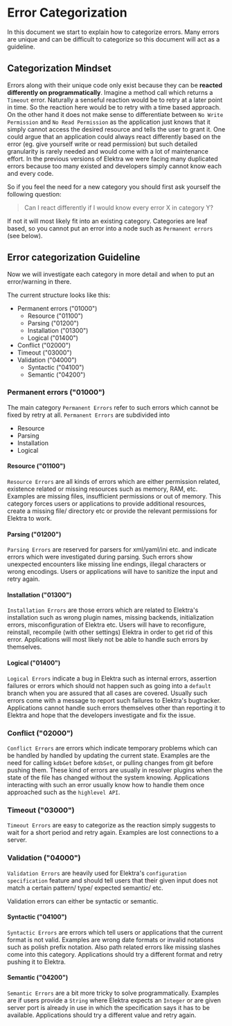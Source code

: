 # Error Categorization

In this document we start to explain how to categorize errors.
Many errors are unique and can be difficult to categorize so this
document will act as a guideline.

## Categorization Mindset

Errors along with their unique code only exist because they can be **reacted
differently on programmatically**. Imagine a method call which returns a `Timeout` error. Naturally
a senseful reaction would be to retry at a later point in time. So
the reaction here would be to retry with a time based approach. On the other hand
it does not make sense to differentiate between `No Write Permission` and `No Read Permission` as
the application just knows that it simply cannot access the desired resource and tells
the user to grant it. One could argue that an application could always react differently
based on the error (eg. give yourself write or read permission) but such detailed granularity
is rarely needed and would come with a lot of maintenance effort. In the previous versions of Elektra
we were facing many duplicated errors because too many existed and developers simply cannot know each
and every code.

So if you feel the need for a new category you should first ask yourself the following question:

> Can I react differently if I would know every error X in category Y?

If not it will most likely fit into an existing category. Categories are leaf based, so you cannot
put an error into a node such as `Permanent errors` (see below).

## Error categorization Guideline

Now we will investigate each category in more detail and when to put an error/warning in there.

The current structure looks like this:

- Permanent errors ("01000")
  - Resource ("01100")
  - Parsing ("01200")
  - Installation ("01300")
  - Logical ("01400")
- Conflict ("02000")
- Timeout ("03000")
- Validation ("04000")
  - Syntactic ("04100")
  - Semantic ("04200")

### Permanent errors ("01000")

The main category `Permanent Errors` refer to such errors which cannot be fixed by retry
at all. `Permanent Errors` are subdivided into

- Resource
- Parsing
- Installation
- Logical

#### Resource ("01100")

`Resource Errors` are all kinds of errors which are either permission related, existence related
or missing resources such as memory, RAM, etc.
Examples are missing files, insufficient permissions or out of memory.
This category forces users or applications to provide additional resources, create a missing file/ directory etc
or provide the relevant permissions for Elektra to work.

#### Parsing ("01200")

`Parsing Errors` are reserved for parsers for xml/yaml/ini etc. and indicate errors which
were investigated during parsing. Such errors show unexpected encounters like missing line endings,
illegal characters or wrong encodings.
Users or applications will have to sanitize the input and retry again.

#### Installation ("01300")

`Installation Errors` are those errors which are related to Elektra's installation such as
wrong plugin names, missing backends, initialization errors, misconfiguration of Elektra etc.
Users will have to reconfigure, reinstall, recompile (with other settings) Elektra in order to
get rid of this error. Applications will most likely not be able to handle such errors by themselves.

#### Logical ("01400")

`Logical Errors` indicate a bug in Elektra such as internal errors, assertion failures or errors
which should not happen such as going into a `default` branch when you are assured that all cases
are covered. Usually such errors come with a message to report such failures to Elektra's bugtracker.
Applications cannot handle such errors themselves other than reporting it to Elektra and hope
that the developers investigate and fix the issue.

### Conflict ("02000")

`Conflict Errors` are errors which indicate temporary problems which can be handled by handled by
updating the current state. Examples are the need for calling `kdbGet` before `kdbSet`, or pulling changes
from git before pushing them. These kind of errors are usually in resolver plugins when the state of the file
has changed without the system knowing. Applications interacting with such an error usually know
how to handle them once approached such as the `highlevel API`.

### Timeout ("03000")

`Timeout Errors` are easy to categorize as the reaction simply suggests to wait for a short period and retry again.
Examples are lost connections to a server.

### Validation ("04000")

`Validation Errors` are heavily used for Elektra's `configuration specification` feature and
should tell users that their given input does not match a certain pattern/ type/ expected semantic/ etc.

Validation errors can either be syntactic or semantic.

#### Syntactic ("04100")

`Syntactic Errors` are errors which tell users or applications that the current format is not valid.
Examples are wrong date formats or invalid notations such as polish prefix notation. Also path related errors
like missing slashes come into this category. Applications should try a different format and retry pushing
it to Elektra.

#### Semantic ("04200")

`Semantic Errors` are a bit more tricky to solve programmatically. Examples are if users provide a `String`
where Elektra expects an `Integer` or are given server port is already in use in which the specification says
it has to be available. Applications should try a different value and retry again.
